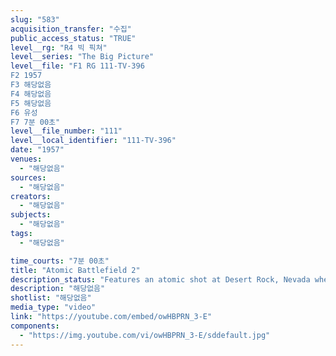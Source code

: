 ```yaml
---
slug: "583"
acquisition_transfer: "수집"
public_access_status: "TRUE"
level__rg: "R4 빅 픽쳐"
level__series: "The Big Picture"
level__file: "F1 RG 111-TV-396
F2 1957
F3 해당없음
F4 해당없음
F5 해당없음
F6 유성
F7 7분 00초"
level__file_number: "111"
level__local_identifier: "111-TV-396"
date: "1957"
venues: 
  - "해당없음"
sources: 
  - "해당없음"
creators: 
  - "해당없음"
subjects: 
  - "해당없음"
tags: 
  - "해당없음"

time_courts: "7분 00초"
title: "Atomic Battlefield 2"
description_status: "Features an atomic shot at Desert Rock, Nevada where an Army unit was actually employed in the field in conjunction with the detonation."
description: "해당없음"
shotlist: "해당없음"
media_type: "video"
link: "https://youtube.com/embed/owHBPRN_3-E"
components: 
  - "https://img.youtube.com/vi/owHBPRN_3-E/sddefault.jpg"
---
```

